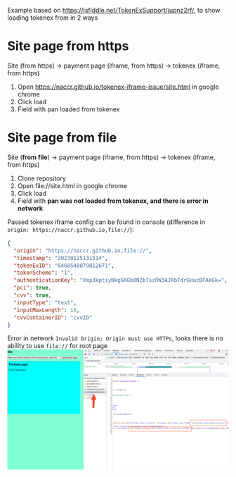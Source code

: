 Example based on https://jsfiddle.net/TokenExSupport/jupnz2rf/, to show loading tokenex from in 2 ways
# Site page from **https**
   Site (from https) -> payment page (iframe, from https) -> tokenex (iframe, from https)
   1. Open https://naccr.github.io/tokenex-iframe-issue/site.html in google chrome
   2. Click load
   3. Field with pan loaded from tokenex
   
# Site page from **file**
   Site (**from file**) -> payment page (iframe, from https) -> tokenex (iframe, from https)
   1. Clone repository
   2. Open file://site.html in google chrome
   3. Click load
   4. Field with **pan was not loaded from tokenex, and there is error in network**
   
Passed tokenex iframe config can be found in console (difference in `origin: https://naccr.github.io,file://`):
```json
{
  "origin": "https://naccr.github.io,file://",
  "timestamp": "20230125131514",
  "tokenExID": "6468548879812671",
  "tokenScheme": "1",
  "authenticationKey": "Xmp3kptiyNkgGKGb0NZbTszRW3AJRbTdrGHazBFAkGk=",
  "pci": true,
  "cvv": true,
  "inputType": "text",
  "inputMaxLength": 16,
  "cvvContainerID": "cvvID"
}
```

Error in network `Invalid Origin; Origin must use HTTPs`, looks there is no ability to use `file://` for root page
![alt text](screenshots/img.png)